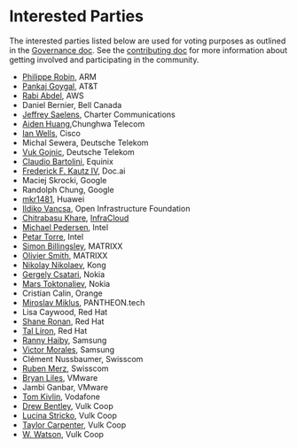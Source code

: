 # Interested Parties
The interested parties listed below are used for voting purposes as outlined in the [Governance doc](GOVERNANCE.md). See the [contributing doc](CONTRIBUTING.md) for more information about getting involved and participating in the community.

- [Philippe Robin](https://github.com/philipperobin), ARM
- [Pankaj Goygal](https://github.com/pgoyal01), AT&T
- [Rabi Abdel](https://github.com/rabi-abdel), AWS
- Daniel Bernier, Bell Canada
- [Jeffrey Saelens](https://github.com/jeffsaelens), Charter Communications
- [Aiden Huang](https://github.com/Aiden128),Chunghwa Telecom
- [Ian Wells](https://github.com/iawells), Cisco
- Michal Sewera, Deutsche Telekom
- [Vuk Gojnic](https://github.com/vukg), Deutsche Telekom
- [Claudio Bartolini](https://github.com/claudiobartolini), Equinix
- [Frederick F. Kautz IV](https://github.com/fkautz), Doc.ai
- Maciej Skrocki, Google
- Randolph Chung, Google
- [mkr1481](https://github.com/mkr1481), Huawei
- [Ildiko Vancsa](https://github.com/ildikov), Open Infrastructure Foundation
- [Chitrabasu Khare](https://github.com/Cbkhare), [InfraCloud](https://github.com/infracloudio)
- [Michael Pedersen](https://github.com/michaelspedersen), Intel
- [Petar Torre](https://github.com/petorre), Intel
- [Simon Billingsley](https://github.com/sishbi), MATRIXX
- [Olivier Smith](https://github.com/Smitholi67), MATRIXX
- [Nikolay Nikolaev](https://github.com/nickolaev), Kong
- [Gergely Csatari](https://github.com/CsatariGergely), Nokia
- [Mars Toktonaliev](https://github.com/tokt), Nokia
- Cristian Calin, Orange
- [Miroslav Miklus](https://github.com/mmiklus), PANTHEON.tech
- Lisa Caywood, Red Hat
- [Shane Ronan](https://github.com/sronanrh), Red Hat
- [Tal Liron](https://github.com/tliron), Red Hat
- [Ranny Haiby](https://github.com/rannyh), Samsung
- [Victor Morales](https://github.com/electrocucaracha), Samsung
- Clément Nussbaumer, Swisscom
- [Ruben Merz](https://github.com/rmerz), Swisscom
- [Bryan Liles](https://github.com/bryanl), VMware
- Jambi Ganbar, VMware
- [Tom Kivlin](https://github.com/tomkivlin), Vodafone
- [Drew Bentley](https://github.com/agentpoyo), Vulk Coop
- [Lucina Stricko](https://github.com/lixuna), Vulk Coop
- [Taylor Carpenter](https://github.com/taylor), Vulk Coop
- [W. Watson](https://github.com/wavell), Vulk Coop
